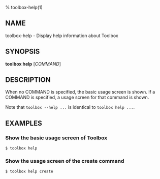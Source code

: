 % toolbox-help(1)

## NAME
toolbox\-help - Display help information about Toolbox

## SYNOPSIS
**toolbox help** [*COMMAND*]

## DESCRIPTION

When no COMMAND is specified, the basic usage screen is shown. If a COMMAND
is specified, a usage screen for that command is shown.

Note that `toolbox --help ...` is identical to `toolbox help ...`.

## EXAMPLES

### Show the basic usage screen of Toolbox

```
$ toolbox help
```

### Show the usage screen of the create command

```
$ toolbox help create
```
